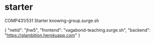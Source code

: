# starter
COMP431/531 Starter
knowing-group.surge.sh

{
     "netid": "jhw5",
  "frontend": "vagabond-teaching.surge.sh",
   "backend": "https://glambition.herokuapp.com"
}